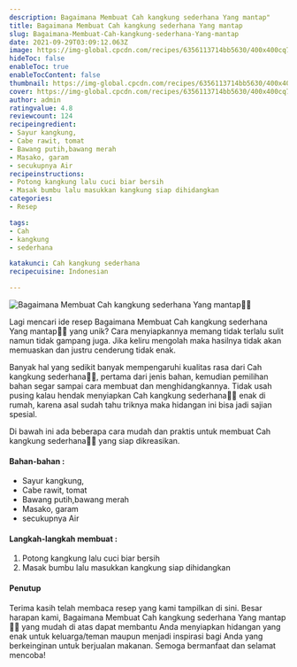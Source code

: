 ```yaml
---
description: Bagaimana Membuat Cah kangkung sederhana Yang mantap"
title: Bagaimana Membuat Cah kangkung sederhana Yang mantap
slug: Bagaimana-Membuat-Cah-kangkung-sederhana-Yang-mantap
date: 2021-09-29T03:09:12.063Z
image: https://img-global.cpcdn.com/recipes/6356113714bb5630/400x400cq70/photo.jpg
hideToc: false
enableToc: true
enableTocContent: false
thumbnail: https://img-global.cpcdn.com/recipes/6356113714bb5630/400x400cq70/photo.jpg
cover: https://img-global.cpcdn.com/recipes/6356113714bb5630/400x400cq70/photo.jpg
author: admin
ratingvalue: 4.8
reviewcount: 124
recipeingredient:
- Sayur kangkung,
- Cabe rawit, tomat
- Bawang putih,bawang merah
- Masako, garam
- secukupnya Air
recipeinstructions:
- Potong kangkung lalu cuci biar bersih
- Masak bumbu lalu masukkan kangkung siap dihidangkan
categories:
- Resep

tags:
- Cah
- kangkung
- sederhana

katakunci: Cah kangkung sederhana
recipecuisine: Indonesian

---
```


![Bagaimana Membuat Cah kangkung sederhana Yang mantap👩‍🍳](https://img-global.cpcdn.com/recipes/6356113714bb5630/400x400cq70/photo.jpg)

Lagi mencari ide resep Bagaimana Membuat Cah kangkung sederhana Yang mantap👩‍🍳 yang unik? Cara menyiapkannya memang tidak terlalu sulit namun tidak gampang juga. Jika keliru mengolah maka hasilnya tidak akan memuaskan dan justru cenderung tidak enak.

Banyak hal yang sedikit banyak mempengaruhi kualitas rasa dari Cah kangkung sederhana👩‍🍳, pertama dari jenis bahan, kemudian pemilihan bahan segar sampai cara membuat dan menghidangkannya. Tidak usah pusing kalau hendak menyiapkan Cah kangkung sederhana👩‍🍳 enak di rumah, karena asal sudah tahu triknya maka hidangan ini bisa jadi sajian spesial.

Di bawah ini ada beberapa cara mudah dan praktis untuk membuat Cah kangkung sederhana👩‍🍳 yang siap dikreasikan.

<!--inarticleads1-->

#### Bahan-bahan :

- Sayur kangkung,
- Cabe rawit, tomat
- Bawang putih,bawang merah
- Masako, garam
- secukupnya Air

<!--inarticleads2-->

#### Langkah-langkah membuat :

1. Potong kangkung lalu cuci biar bersih
1. Masak bumbu lalu masukkan kangkung siap dihidangkan

#### Penutup

Terima kasih telah membaca resep yang kami tampilkan di sini. Besar harapan kami, Bagaimana Membuat Cah kangkung sederhana Yang mantap👩‍🍳 yang mudah di atas dapat membantu Anda menyiapkan hidangan yang enak untuk keluarga/teman maupun menjadi inspirasi bagi Anda yang berkeinginan untuk berjualan makanan. Semoga bermanfaat dan selamat mencoba!